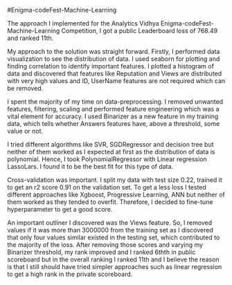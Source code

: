 #Enigma-codeFest-Machine-Learning

The approach I implemented for the Analytics Vidhya Enigma-codeFest-Machine-Learning Competition, I got a public Leaderboard loss of 768.49 and ranked 11th.

My approach to the solution was straight forward. Firstly, I performed data visualization to see the distribution of data. I used seaborn for plotting and finding correlation to identify important features. I plotted a histogram of data and discovered that features like Reputation and Views are distributed with very high values and ID, UserName features are not required which can be removed.

I spent the majority of my time on data-preprocessing. I removed unwanted features, filtering, scaling and performed feature engineering which was a vital element for accuracy. I used Binarizer as a new feature in my training data, which tells whether Answers features have, above a threshold, some value or not.

I tried different algorithms like SVR, SGDRegressor and decision tree but neither of them worked as I expected at first as the distribution of data is polynomial. Hence, I took PolynomialRegressor with Linear regression LassoLars. I found it to be the best fit for this type of data.

Cross-validation was important. I split my data with test size 0.22, trained it to get an r2 score 0.91 on the validation set. To get a less loss I tested different approaches like Xgboost, Progressive Learning, ANN but neither of them worked as they tended to overfit. Therefore, I decided to fine-tune hyperparameter to get a good score.

An important outliner I discovered was the Views feature. So, I removed values if it was more than 3000000 from the training set as I discovered that only four values similar existed in the testing set, which contributed to the majority of the loss. After removing those scores and varying my Binarizer threshold, my rank improved and I ranked 6thth in public scoreboard but in the overall ranking I ranked 11th and I believe the reason is that I still should have tried simpler approaches such as linear regression to get a high rank in the private scoreboard.
